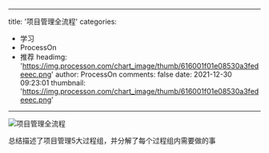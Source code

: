 
---
title: '项目管理全流程'
categories: 
 - 学习
 - ProcessOn
 - 推荐
headimg: 'https://img.processon.com/chart_image/thumb/616001f01e08530a3fedeeec.png'
author: ProcessOn
comments: false
date: 2021-12-30 09:23:01
thumbnail: 'https://img.processon.com/chart_image/thumb/616001f01e08530a3fedeeec.png'
---

<div>   
<img class="thumb" alt="项目管理全流程" src="https://img.processon.com/chart_image/thumb/616001f01e08530a3fedeeec.png" referrerpolicy="no-referrer">
<p>总结描述了项目管理5大过程组，并分解了每个过程组内需要做的事</p>  
</div>
            